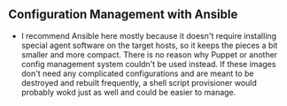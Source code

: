 Configuration Management with Ansible
-

- I recommend Ansible here mostly because it doesn't require installing special
 agent software on the target hosts, so it keeps the pieces a bit smaller and
 more compact. There is no reason why Puppet or another config management system
 couldn't be used instead. If these images don't need any complicated
 configurations and are meant to be destroyed and rebuilt frequently, a shell
 script provisioner would probably wokd just as well and could be easier to
 manage.
